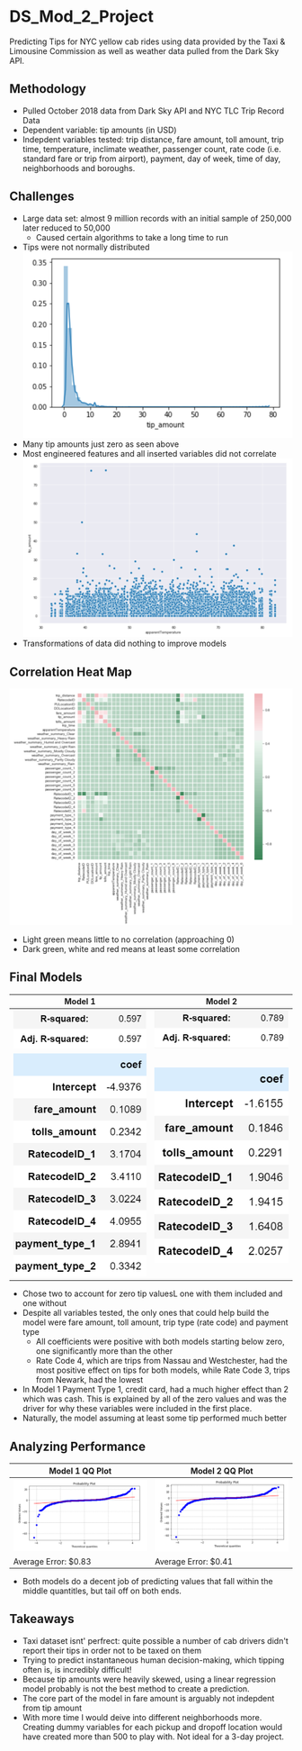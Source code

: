# DS_Mod_2_Project
Predicting Tips for NYC yellow cab rides using data provided by the Taxi & Limousine Commission as well as weather data pulled from the Dark Sky API.

## Methodology ##
* Pulled October 2018 data from Dark Sky API and NYC TLC Trip Record Data
* Dependent variable: tip amounts (in USD)
* Indepdent variables tested: trip distance, fare amount, toll amount, trip time, temperature, inclimate weather, passenger count, rate code (i.e. standard fare or trip from airport), payment, day of week, time of day, neighborhoods and boroughs.

## Challenges ##
* Large data set: almost 9 million records with an initial sample of 250,000 later reduced to 50,000
  * Caused certain algorithms to take a long time to run
* Tips were not normally distributed
![chart1](Charts/tip_amount_dist.png)<br>
* Many tip amounts just zero as seen above
* Most engineered features and all inserted variables did not correlate
![chart1](Charts/tip_temp_scatter.png)<br>
* Transformations of data did nothing to improve models

## Correlation Heat Map ##
![chart1](Charts/corr_heatmap.png)<br>
* Light green means little to no correlation (approaching 0)
* Dark green, white and red means at least some correlation


 ## Final Models ##
| Model 1 | Model 2 |
| -------- | -------- |
|![chart1](Charts/r2_model1.png) | ![chart1](Charts/r2_model2.png)|
|![chart1](Charts/coef_model1.png) | ![chart1](Charts/coef_model2.png)|
* Chose two to account for zero tip valuesL one with them included and one without
* Despite all variables tested, the only ones that could help build the model were fare amount, toll amount, trip type (rate code) and payment type
  * All coefficients were positive with both models starting below zero, one significantly more than the other
  * Rate Code 4, which are trips from Nassau and Westchester, had the most positive effect on tips for both models, while Rate Code 3, trips from Newark, had the lowest
 * In Model 1 Payment Type 1, credit card, had a much higher effect than 2 which was cash. This is explained by all of the zero values and was the driver for why these variables were included in the first place.
* Naturally, the model assuming at least some tip performed much better

## Analyzing Performance ##
| Model 1 QQ Plot  | Model 2 QQ Plot|
| -------- | -------- |
|![chart1](Charts/qq_model1.png) | ![chart1](Charts/qq_model2.png)|
|      Average Error: $0.83      |      Average Error: $0.41      |
* Both models do a decent job of predicting values that fall within the middle quantitles, but tail off on both ends.


## Takeaways ##
* Taxi dataset isnt' perfrect: quite possible a number of cab drivers didn't report their tips in order not to be taxed on them
* Trying to predict instantaneous human decision-making, which tipping often is, is incredibly difficult!
* Because tip amounts were heavily skewed, using a linear regression model probably is not the best method to create a prediction.
* The core part of the model in fare amount is arguably not indepdent from tip amount
* With more time I would deive into different neighborhoods more. Creating dummy variables for each pickup and dropoff location would have created more than 500 to play with. Not ideal for a 3-day project.
